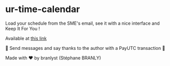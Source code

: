 # ur-time-calendar

Load your schedule from the SME's email, see it with a nice interface and Keep It For You !

Available at [this link](stephanebranly.github.io/ur-time-calendar/)

🍻 Send messages and say thanks to the author with a PayUTC transaction 🍻

Made with ❤️ by branlyst (Stéphane BRANLY)